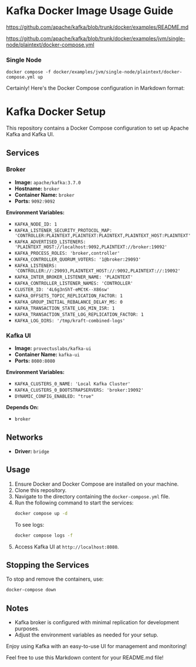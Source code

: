 # Kafka Docker Image Usage Guide

https://github.com/apache/kafka/blob/trunk/docker/examples/README.md

https://github.com/apache/kafka/blob/trunk/docker/examples/jvm/single-node/plaintext/docker-compose.yml

### Single Node

    docker compose -f docker/examples/jvm/single-node/plaintext/docker-compose.yml up

Certainly! Here's the Docker Compose configuration in Markdown format:


# Kafka Docker Setup

This repository contains a Docker Compose configuration to set up Apache Kafka and Kafka UI.

## Services

### Broker

- **Image:** `apache/kafka:3.7.0`
- **Hostname:** `broker`
- **Container Name:** `broker`
- **Ports:** `9092:9092`

**Environment Variables:**

- `KAFKA_NODE_ID: 1`
- `KAFKA_LISTENER_SECURITY_PROTOCOL_MAP: 'CONTROLLER:PLAINTEXT,PLAINTEXT:PLAINTEXT,PLAINTEXT_HOST:PLAINTEXT'`
- `KAFKA_ADVERTISED_LISTENERS: 'PLAINTEXT_HOST://localhost:9092,PLAINTEXT://broker:19092'`
- `KAFKA_PROCESS_ROLES: 'broker,controller'`
- `KAFKA_CONTROLLER_QUORUM_VOTERS: '1@broker:29093'`
- `KAFKA_LISTENERS: 'CONTROLLER://:29093,PLAINTEXT_HOST://:9092,PLAINTEXT://:19092'`
- `KAFKA_INTER_BROKER_LISTENER_NAME: 'PLAINTEXT'`
- `KAFKA_CONTROLLER_LISTENER_NAMES: 'CONTROLLER'`
- `CLUSTER_ID: '4L6g3nShT-eMCtK--X86sw'`
- `KAFKA_OFFSETS_TOPIC_REPLICATION_FACTOR: 1`
- `KAFKA_GROUP_INITIAL_REBALANCE_DELAY_MS: 0`
- `KAFKA_TRANSACTION_STATE_LOG_MIN_ISR: 1`
- `KAFKA_TRANSACTION_STATE_LOG_REPLICATION_FACTOR: 1`
- `KAFKA_LOG_DIRS: '/tmp/kraft-combined-logs'`

### Kafka UI

- **Image:** `provectuslabs/kafka-ui`
- **Container Name:** `kafka-ui`
- **Ports:** `8080:8080`

**Environment Variables:**

- `KAFKA_CLUSTERS_0_NAME: 'Local Kafka Cluster'`
- `KAFKA_CLUSTERS_0_BOOTSTRAPSERVERS: 'broker:19092'`
- `DYNAMIC_CONFIG_ENABLED: "true"`

**Depends On:**

- `broker`

## Networks

- **Driver:** `bridge`

## Usage

1. Ensure Docker and Docker Compose are installed on your machine.
2. Clone this repository.
3. Navigate to the directory containing the `docker-compose.yml` file.
4. Run the following command to start the services:
   ```sh
   docker compose up -d
   ```
   To see logs:
   ```sh
   docker compose logs -f
   ```
5. Access Kafka UI at `http://localhost:8080`.

## Stopping the Services

To stop and remove the containers, use:
```sh
docker-compose down
```

## Notes

- Kafka broker is configured with minimal replication for development purposes.
- Adjust the environment variables as needed for your setup.

Enjoy using Kafka with an easy-to-use UI for management and monitoring!

Feel free to use this Markdown content for your README.md file!